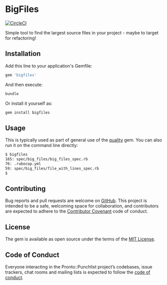 # BigFiles

[![CircleCI](https://circleci.com/gh/apiology/bigfiles.svg?style=svg)](https://circleci.com/gh/apiology/bigfiles)


Simple tool to find the largest source files in your project - maybe
to target for refactoring!

## Installation

Add this line to your application's Gemfile:

```ruby
gem 'bigfiles'
```

And then execute:

```sh
bundle
```

Or install it yourself as:

```sh
gem install bigfiles
```

## Usage

This is typically used as part of general use of the
[quality](https://github.com/apiology/quality) gem.  You can also run
it on the command line directly:

```sh
$ bigfiles
165: spec/big_files/big_files_spec.rb
76: .rubocop.yml
59: spec/big_files/file_with_lines_spec.rb
$
```

## Contributing

Bug reports and pull requests are welcome on
[GitHub](https://github.com/apiology/bigfiles). This project
is intended to be a safe, welcoming space for collaboration, and
contributors are expected to adhere to the
[Contributor Covenant](http://contributor-covenant.org) code of conduct.

## License

The gem is available as open source under the terms of the
[MIT License](https://opensource.org/licenses/MIT).

## Code of Conduct

Everyone interacting in the Pronto::Punchlist project’s codebases,
issue trackers, chat rooms and mailing lists is expected to follow the
[code of conduct](https://github.com/apiology/bigfiles/blob/main/CODE_OF_CONDUCT.md).
